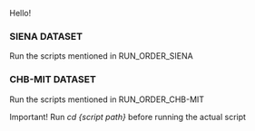 Hello!

### SIENA DATASET
Run the scripts mentioned in RUN_ORDER_SIENA

### CHB-MIT DATASET
Run the scripts mentioned in RUN_ORDER_CHB-MIT

Important! Run *cd {script path}* before running the actual script